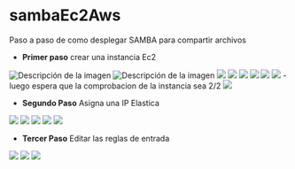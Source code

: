 # sambaEc2Aws
Paso a paso de como desplegar SAMBA para compartir archivos
- **Primer paso** crear una instancia Ec2
<img src="https://i.ibb.co/zGBvV2H/Screenshot-1.png" alt="Descripción de la imagen">
<img src="https://i.ibb.co/W0sK0TK/image.png" alt="Descripción de la imagen">
<img src="https://i.ibb.co/ygYG1Fn/image.png">
<img src="https://i.ibb.co/Bw9zt4W/image.png">
<img src="https://i.ibb.co/FbSQ4jg/image.png">
<img src="https://i.ibb.co/f4kxSPW/image.png">
<img src="https://i.ibb.co/JH6jx9r/image.png">
<img src="https://i.ibb.co/B3k2Y03/image.png">
- luego espera que la comprobacion de la instancia sea 2/2 
<img src="https://i.ibb.co/c3fjxds/image.png">

- **Segundo Paso** Asigna una IP Elastica
  
<img src="https://i.ibb.co/qLS14Yg/image.png">
<img src="https://i.ibb.co/SXt3KFH/image.png">
<img src="https://i.ibb.co/xmKHB5s/image.png">
<img src="https://i.ibb.co/sVN5MQ4/image.png">
<img src="https://i.ibb.co/dP0vVRx/image.png">

- **Tercer Paso** Editar las reglas de entrada
  
<img src="https://i.ibb.co/pfm7g2V/image.png">
<img src="https://i.ibb.co/HrTS5QV/image.png">
<img src="https://i.ibb.co/X8cG56d/image.png">
